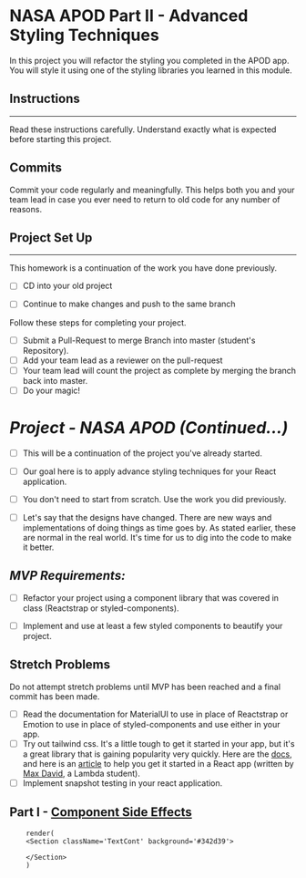 
# NASA APOD Part II - Advanced Styling Techniques
In this project you will refactor the styling you completed in the APOD app. You will style it using one of the styling libraries you learned in this module.

## Instructions

---

Read these instructions carefully. Understand exactly what is expected before starting this project.

## Commits

Commit your code regularly and meaningfully. This helps both you and your team lead in case you ever need to return to old code for any number of reasons.


## Project Set Up

---

This homework is a continuation of the work you have done previously.

- [ ] CD into your old project
- [ ] Continue to make changes and push to the same branch


Follow these steps for completing your project.

- [ ] Submit a Pull-Request to merge Branch into master (student's Repository).
- [ ] Add your team lead as a reviewer on the pull-request
- [ ] Your team lead will count the project as complete by merging the branch back into master.
- [ ] Do your magic!

# _Project - NASA APOD (Continued...)_

- [ ] This will be a continuation of the project you've already started.
- [ ] Our goal here is to apply advance styling techniques for your React application.
- [ ] You don't need to start from scratch. Use the work you did previously.
- [ ] Let's say that the designs have changed. There are new ways and implementations of doing things as time goes by. As stated earlier, these are normal in the real world. It's time for us to dig into the code to make it better.


## _MVP Requirements:_

- [ ] Refactor your project using a component library that was covered in class (Reactstrap or styled-components).
- [ ] Implement and use at least a few styled components to beautify your project.


## Stretch Problems

Do not attempt stretch problems until MVP has been reached and a final commit has been made.

- [ ] Read the documentation for MaterialUI to use in place of Reactstrap or Emotion to use in place of styled-components and use either in your app.
- [ ] Try out tailwind css. It's a little tough to get it started in your app, but it's a great library that is gaining popularity very quickly. Here are the [docs](https://tailwindcss.com/), and here is an [article](https://medium.com/@pipecork/using-tailwind-in-react-quickstart-4b06c10317b5) to help you get it started in a React app (written by [Max David](https://medium.com/@pipecork), a Lambda student).
- [ ] Implement snapshot testing in your react application.
 
## Part I - [Component Side Effects](README.md)

        render(
        <Section className='TextCont' background='#342d39'>
         
        </Section>
        )